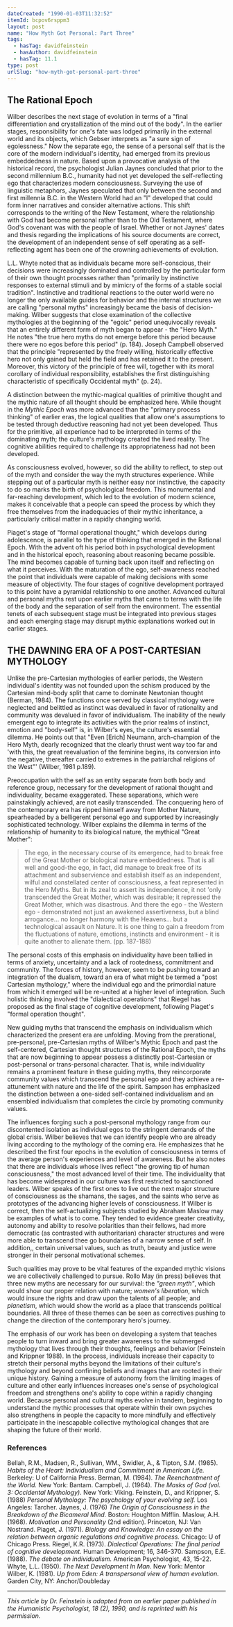 ```yaml
---
dateCreated: "1990-01-03T11:32:52"
itemId: bcpov6rsppm3
layout: post
name: "How Myth Got Personal: Part Three"
tags:
  - hasTag: davidfeinstein
  - hasAuthor: davidfeinstein
  - hasTag: 11.1
type: post
urlSlug: "how-myth-got-personal-part-three"
---
```


<!--nopreview--><h2>The Rational Epoch</h2><!--/nopreview-->

Wilber describes the next stage of evolution in terms of a "final differentiation and crystallization of the mind out of the body". In the earlier stages, responsibility for one's fate was lodged primarily in the external world and its objects, which Gebser interprets as "a sure sign of egolessness." Now the separate ego, the sense of a personal self that is the core of the modern individual's identity, had emerged from its previous embeddedness in nature. Based upon a provocative analysis of the historical record, the psychologist Julian Jaynes concluded that prior to the second millennium B.C., humanity had not yet developed the self-reflecting ego that characterizes modern consciousness. Surveying the use of linguistic metaphors, Jaynes speculated that only between the second and first millennia B.C. in the Western World had an "I" developed that could form inner narratives and consider alternative actions. This shift corresponds to the writing of the New Testament, where the relationship with God had become personal rather than to the Old Testament, where God's covenant was with the people of Israel. Whether or not Jaynes' dates and thesis regarding the implications of his source documents are correct, the development of an independent sense of self operating as a self-reflecting agent has been one of the crowning achievements of evolution. 

L.L. Whyte noted that as individuals became more self-conscious, their decisions were increasingly dominated and controlled by the particular form of their own thought processes rather than "primarily by instinctive responses to external stimuli and by mimicry of the forms of a stable social tradition". Instinctive and traditional reactions to the outer world were no longer the only available guides for behavior and the internal structures we are calling "personal myths" increasingly became the basis of decision-making. Wilber suggests that close examination of the collective mythologies at the beginning of the "egoic" period unequivocally reveals that an entirely different form of myth began to appear - the "Hero Myth." He notes "the true hero myths do not emerge before this period because there were no egos before this period" (p. 184). Joseph Campbell observed that the principle "represented by the freely willing, historically effective hero not only gained but held the field and has retained it to the present. Moreover, this victory of the principle of free will, together with its moral corollary of individual responsibility, establishes the first distinguishing characteristic of specifically Occidental myth" (p. 24). 

A distinction between the mythic-magical qualities of primitive thought and the mythic nature of all thought should be emphasized here. While thought in the *Mythic Epoch* was more advanced than the "primary process thinking" of earlier eras, the logical qualities that allow one's assumptions to be tested through deductive reasoning had not yet been developed. Thus for the primitive, all experience had to be interpreted in terms of the dominating myth; the culture's mythology created the lived reality. The cognitive abilities required to challenge its appropriateness had not been developed. 

As consciousness evolved, however, so did the ability to reflect, to step out of the myth and consider the way the myth structures experience. While stepping out of a particular myth is neither easy nor instinctive, the capacity to do so marks the birth of psychological freedom. This monumental and far-reaching development, which led to the evolution of modern science, makes it conceivable that a people can speed the process by which they free themselves from the inadequacies of their mythic inheritance, a particularly critical matter in a rapidly changing world. 

Piaget's stage of "formal operational thought," which develops during adolescence, is parallel to the type of thinking that emerged in the Rational Epoch. With the advent oft his period both in psychological development and in the historical epoch, reasoning about reasoning became possible. The mind becomes capable of turning back upon itself and reflecting on what it perceives. With the maturation of the ego, self-awareness reached the point that individuals were capable of making decisions with some measure of objectivity. The four stages of cognitive development portrayed to this point have a pyramidal relationship to one another. Advanced cultural and personal myths rest upon earlier myths that came to terms with the life of the body and the separation of self from the environment. The essential tenets of each subsequent stage must be integrated into previous stages and each emerging stage may disrupt mythic explanations worked out in earlier stages. 

## THE DAWNING ERA OF A POST-CARTESIAN MYTHOLOGY 

Unlike the pre-Cartesian mythologies of earlier periods, the Western individual's identity was not founded upon the schism produced by the Cartesian mind-body split that came to dominate Newtonian thought (Berman, 1984). The functions once served by classical mythology were neglected and belittled as instinct was devalued in favor of rationality and community was devalued in favor of individualism. The inability of the newly emergent ego to integrate its activities with the prior realms of instinct, emotion and "body-self" is, in Wilber's eyes, the culture's essential dilemma. He points out that "Even [Erich] Neumann, arch-champion of the Hero Myth, dearly recognized that the clearly thrust went way too far and 'with this, the great reevaluation of the feminine begins, its conversion into the negative, thereafter carried to extremes in the patriarchal religions of the West"' (Wilber, 1981 p.189). 

Preoccupation with the self as an entity separate from both body and reference group, necessary for the development of rational thought and individuality, became exaggerated. These separations, which were painstakingly achieved, are not easily transcended. The conquering hero of the contemporary era has ripped himself away from Mother Nature, spearheaded by a belligerent personal ego and supported by increasingly sophisticated technology. Wilber explains the dilemma in terms of the relationship of humanity to its biological nature, the mythical "Great Mother": 

> The ego, in the necessary course of its emergence, had to break free of the Great Mother or biological nature embeddedness. That is all well and good-the ego, in fact, did manage to break free of its attachment and subservience and establish itself as an independent, wilful and constellated center of consciousness, a feat represented in the Hero Myths. But in its zeal to assert its independence, it not 'only transcended the Great Mother, which was desirable; it repressed the Great Mother, which was disastrous. And there the ego - the Western ego - demonstrated not just an awakened assertiveness, but a blind arrogance... no longer harmony with the Heavens... but a technological assault on Nature. It is one thing to gain a freedom from the fluctuations of nature, emotions, instincts and environment - it is quite another to alienate them. (pp. 187-188)

The personal costs of this emphasis on individuality have been tallied in terms of anxiety, uncertainty and a lack of rootedness, commitment and community. The forces of history, however, seem to be pushing toward an integration of the dualism, toward an era of what might be termed a "post Cartesian mythology," where the individual ego and the primordial nature from which it emerged will be re-united at a higher level of integration. Such holistic thinking involved the "dialectical operations" that Riegel has proposed as the final stage of cognitive development, following Piaget's "formal operation thought". 

New guiding myths that transcend the emphasis on individualism which characterized the present era are unfolding. Moving from the prerational, pre-personal, pre-Cartesian myths of Wilber's Mythic Epoch and past the self-centered, Cartesian thought structures of the Rational Epoch, the myths that are now beginning to appear possess a distinctly post-Cartesian or post-personal or trans-personal character. That is, while individuality remains a prominent feature in these guiding myths, they reincorporate community values which transcend the personal ego and they achieve a re-attunement with nature and the life of the spirit. Sampson has emphasized the distinction between a one-sided self-contained individualism and an ensembled individualism that completes the circle by promoting community values. 

The influences forging such a post-personal mythology range from our discontented isolation as individual egos to the stringent demands of the global crisis. Wilber believes that we can identify people who are already living according to the mythology of the coming era. He emphasizes that he described the first four epochs in the evolution of consciousness in terms of the average person's experiences and level of awareness. But he also notes that there are individuals whose lives reflect "the growing tip of human consciousness," the most advanced level of their time. The individuality that has become widespread in our culture was first restricted to sanctioned leaders. Wilber speaks of the first ones to live out the next major structure of consciousness as the shamans, the sages, and the saints who serve as prototypes of the advancing higher levels of consciousness. If Wilber is correct, then the self-actualizing subjects studied by Abraham Maslow may be examples of what is to come. They tended to evidence greater creativity, autonomy and ability to resolve polarities than their fellows, had more democratic (as contrasted with authoritarian) character structures and were more able to transcend thee go boundaries of a narrow sense of self. In addition,, certain universal values, such as truth, beauty and justice were stronger in their personal motivational schemes. 

Such qualities may prove to be vital features of the expanded mythic visions we are collectively challenged to pursue. Rollo May (in press) believes that three new myths are necessary for our survival: the *"green myth"*, which would show our proper relation with nature; *women's liberation*, which would insure the rights and draw upon the talents of all people; and *planetism*, which would show the world as a place that transcends political boundaries. All three of these themes can be seen as correctives pushing to change the direction of the contemporary hero's journey. 

The emphasis of our work has been on developing a system that teaches people to turn inward and bring greater awareness to the submerged mythology that lives through their thoughts, feelings and behavior (Feinstein and Krippner 1988). In the process, individuals increase their capacity to stretch their personal myths beyond the limitations of their culture's mythology and beyond confining beliefs and images that are rooted in their unique history. Gaining a measure of autonomy from the limiting images of culture and other early influences increases one's sense of psychological freedom and strengthens one's ability to cope within a rapidly changing world. Because personal and cultural myths evolve in tandem, beginning to understand the mythic processes that operate within their own psyches also strengthens in people the capacity to more mindfully and effectively participate in the inescapable collective mythological changes that are shaping the future of their world.

### References

Bellah, R.M., Madsen, R., Sullivan, WM., Swidler, A., & Tipton, S.M. (1985). *Habits of the Heart: Individualism and Commitment in American Life.* Berkeley: U of California Press. 
Berman, M. (1984). *The Reenchantment of the World.* New York: Bantam. 
Campbell, J. (1964). *The Masks of God (vol. 3: Occidental Mythology).* New York: Viking. 
Feinstein, D., and Krippner, S. (1988) *Personal Mythology: The psychology of your evolving self.* Los Angeles: Tarcher.
Jaynes, J. (1976) *The Origin of Consciousness in the Breakdown of the Bicameral Mind.* Boston: Houghton Mifflin. 
Maslow, A.H. (1968). *Motivation and Personality* (2nd edition). Princeton, NJ: Van Nostrand. 
Piaget, J. (1971). *Biology and Knowledge: An essay on the relation between organic regulations and cognitive process.* Chicago: U of Chicago Press. 
Riegel, K.R. (1973). *Dialectical Operations: The final period of cognitive development.* Human Development; 16, 346-370.
Sampson, E.E. (1988). *The debate on individualism.* American Psychologist, 43, 15-22. 
Whyte, L.L. (1950). *The Next Development In Man.* New York: Mentor 
Wilber, K. (1981). *Up from Eden: A transpersonal view of human evolution.* Garden City, NY: Anchor/Doubleday

<hr>

*This article by Dr. Feinstein is adapted from an earlier paper published in the Humanistic Psychologist, 18 (2), 1990, and is reprinted with his permission.*





